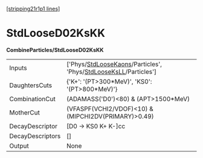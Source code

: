 [[stripping21r1p1 lines]](./stripping21r1p1-index)

# StdLooseD02KsKK

**CombineParticles/StdLooseD02KsKK**

|                  |                                                                                                                                                                        |
|------------------|------------------------------------------------------------------------------------------------------------------------------------------------------------------------|
| Inputs           | ['Phys/[StdLooseKaons](./stripping21r1p1-commonparticles-stdloosekaons)/Particles', 'Phys/[StdLooseKsLL](./stripping21r1p1-commonparticles-stdlooseksll)/Particles'] |
| DaughtersCuts    | {'K+': '(PT\>300\*MeV)', 'KS0': '(PT\>800\*MeV)'}                                                                                                                      |
| CombinationCut   | (ADAMASS('D0')\<80) & (APT\>1500\*MeV)                                                                                                                                 |
| MotherCut        | (VFASPF(VCHI2/VDOF)\<10) & (MIPCHI2DV(PRIMARY)\>0.49)                                                                                                                  |
| DecayDescriptor  | [D0 -\> KS0 K+ K-]cc                                                                                                                                                 |
| DecayDescriptors | []                                                                                                                                                                   |
| Output           | None                                                                                                                                                                   |
